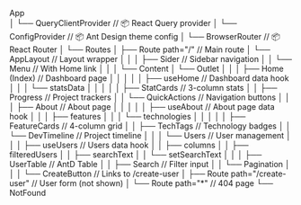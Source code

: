 App                                    
│
└── QueryClientProvider       // 📦 React Query provider
    │
    └── ConfigProvider        // 📦 Ant Design theme config
        │
        └── BrowserRouter     // 📦 React Router
            │
            └── Routes
                │
                ├── Route path="/"          // Main route
                │   └── AppLayout          // Layout wrapper
                │       │
                │       ├── Sider          // Sidebar navigation
                │       │   └── Menu       // With Home link
                │       │
                │       └── Content
                │           └── Outlet
                │               │
                │               ├── Home (Index)    // Dashboard page
                │               │   │
                │               │   ├── useHome     // Dashboard data hook
                │               │   │   └── statsData
                │               │   │
                │               │   ├── StatCards   // 3-column stats
                │               │   ├── Progress    // Project trackers
                │               │   └── QuickActions // Navigation buttons
                │               │
                │               ├── About           // About page
                │               │   │
                │               │   ├── useAbout    // About page data hook
                │               │   │   ├── features
                │               │   │   └── technologies
                │               │   │
                │               │   ├── FeatureCards // 4-column grid
                │               │   ├── TechTags    // Technology badges
                │               │   └── DevTimeline // Project timeline
                │               │
                │               └── Users           // User management
                │                   │
                │                   ├── useUsers    // Users data hook
                │                   │   ├── columns
                │                   │   ├── filteredUsers
                │                   │   ├── searchText
                │                   │   └── setSearchText
                │                   │
                │                   ├── UserTable   // AntD Table
                │                   │   ├── Search  // Filter input
                │                   │   └── Pagination
                │                   │
                │                   └── CreateButton // Links to /create-user
                │
                ├── Route path="/create-user" // User form (not shown)
                │
                └── Route path="*"         // 404 page
                    └── NotFound
